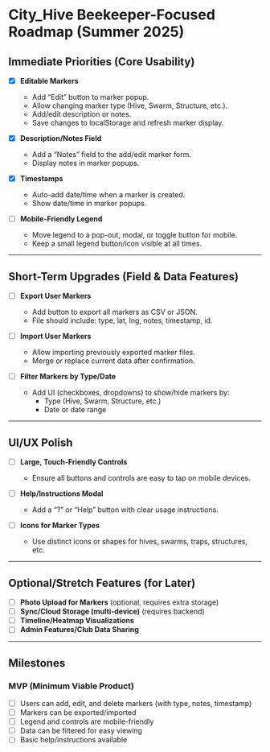 # City_Hive Beekeeper-Focused Roadmap (Summer 2025)

## Immediate Priorities (Core Usability)

- [X] **Editable Markers**
  - Add “Edit” button to marker popup.
  - Allow changing marker type (Hive, Swarm, Structure, etc.).
  - Add/edit description or notes.
  - Save changes to localStorage and refresh marker display.

- [X] **Description/Notes Field**
  - Add a “Notes” field to the add/edit marker form.
  - Display notes in marker popups.

- [X] **Timestamps**
  - Auto-add date/time when a marker is created.
  - Show date/time in marker popups.

- [ ] **Mobile-Friendly Legend**
  - Move legend to a pop-out, modal, or toggle button for mobile.
  - Keep a small legend button/icon visible at all times.

---

## Short-Term Upgrades (Field & Data Features)

- [ ] **Export User Markers**
  - Add button to export all markers as CSV or JSON.
  - File should include: type, lat, lng, notes, timestamp, id.

- [ ] **Import User Markers**
  - Allow importing previously exported marker files.
  - Merge or replace current data after confirmation.

- [ ] **Filter Markers by Type/Date**
  - Add UI (checkboxes, dropdowns) to show/hide markers by:
    - Type (Hive, Swarm, Structure, etc.)
    - Date or date range

---

## UI/UX Polish

- [ ] **Large, Touch-Friendly Controls**
  - Ensure all buttons and controls are easy to tap on mobile devices.

- [ ] **Help/Instructions Modal**
  - Add a “?” or “Help” button with clear usage instructions.

- [ ] **Icons for Marker Types**
  - Use distinct icons or shapes for hives, swarms, traps, structures, etc.

---

## Optional/Stretch Features (for Later)

- [ ] **Photo Upload for Markers** (optional, requires extra storage)
- [ ] **Sync/Cloud Storage (multi-device)** (requires backend)
- [ ] **Timeline/Heatmap Visualizations**
- [ ] **Admin Features/Club Data Sharing**

---

## Milestones

### MVP (Minimum Viable Product)

- [ ] Users can add, edit, and delete markers (with type, notes, timestamp)
- [ ] Markers can be exported/imported
- [ ] Legend and controls are mobile-friendly
- [ ] Data can be filtered for easy viewing
- [ ] Basic help/instructions available
